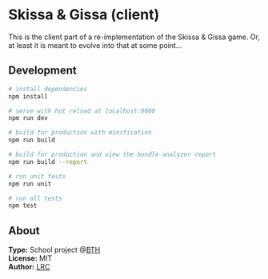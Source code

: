 Skissa & Gissa (client)
=======================


This is the client part of a re-implementation of the Skissa & Gissa game. Or, at least it is meant to evolve into that at some point...


Development
-----------

``` bash
# install dependencies
npm install

# serve with hot reload at localhost:8080
npm run dev

# build for production with minification
npm run build

# build for production and view the bundle analyzer report
npm run build --report

# run unit tests
npm run unit

# run all tests
npm test
```


About
-----

**Type:** School project @[BTH](https://www.bth.se/)  
**License:** MIT  
**Author:** [LRC](mailto:kabc16@student.bth.se)
